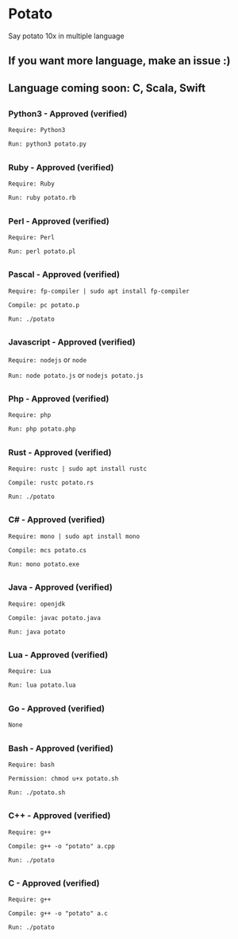 # Potato
Say potato 10x in multiple language
## If you want more language, make an issue :)

## Language coming soon: C, Scala, Swift

##

### Python3 - Approved (verified)
`Require: Python3`

`Run: python3 potato.py`

##

### Ruby - Approved (verified)
`Require: Ruby`

`Run: ruby potato.rb`

##

### Perl - Approved (verified)
`Require: Perl`

`Run: perl potato.pl`

##

### Pascal - Approved (verified)
`Require: fp-compiler | sudo apt install fp-compiler`

`Compile: pc potato.p`

`Run: ./potato`

##

### Javascript - Approved (verified)
`Require: nodejs` or `node`

`Run: node potato.js` or `nodejs potato.js`

##

### Php - Approved (verified)
`Require: php`

`Run: php potato.php`

##

### Rust - Approved (verified)
`Require: rustc | sudo apt install rustc`

`Compile: rustc potato.rs`

`Run: ./potato`

##

### C# - Approved (verified)
`Require: mono | sudo apt install mono`

`Compile: mcs potato.cs`

`Run: mono potato.exe`

##

### Java - Approved (verified)
`Require: openjdk`

`Compile: javac potato.java`

`Run: java potato`

##

### Lua - Approved (verified)
`Require: Lua`

`Run: lua potato.lua`

##

### Go - Approved (verified)
`None`

##

### Bash - Approved (verified)
`Require: bash`

`Permission: chmod u+x potato.sh`

`Run: ./potato.sh`

##

### C++ - Approved (verified)
`Require: g++`

`Compile: g++ -o "potato" a.cpp`

`Run: ./potato`

##

### C - Approved (verified)
`Require: g++`

`Compile: g++ -o "potato" a.c`

`Run: ./potato`

##
